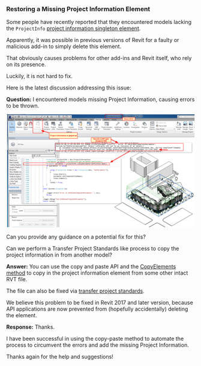 <head>
<meta http-equiv="Content-Type" content="text/html; charset=utf-8">
<link rel="stylesheet" type="text/css" href="bc.css">
<script src="run_prettify.js" type="text/javascript"></script>
<!--
<script src="https://google-code-prettify.googlecode.com/svn/loader/run_prettify.js" type="text/javascript"></script>
-->
</head>

<!---

Restoring a Missing Project Information Element #RevitAPI @AutodeskRevit #aec #bim #dynamobim @AutodeskForge

...

-->

### Restoring a Missing Project Information Element

Some people have recently reported that they encountered models lacking the `ProjectInfo` [project information singleton element](http://www.revitapidocs.com/2017/e90b12f3-9bf4-f536-3556-c9944cbf9f38.htm).

Apparently, it was possible in previous versions of Revit for a faulty or malicious add-in to simply delete this element.

That obviously causes problems for other add-ins and Revit itself, who rely on its presence.

Luckily, it is not hard to fix.

Here is the latest discussion addressing this issue:

**Question:** I encountered models missing Project Information, causing errors to be thrown.

<center>
<img src="img/missing_project_info.png" alt="Missing Project Information" width="500"/>
</center>

Can you provide any guidance on a potential fix for this?

Can we perform a Transfer Project Standards like process to copy the project information in from another model?

**Answer:** You can use the copy and paste API and
the [CopyElements method](http://www.revitapidocs.com/2017/b22df8f6-3fa3-e177-ffa5-ba6c639fb3dc.htm) to
copy in the project information element from some other intact RVT file.

The file can also be fixed via [transfer project standards](https://knowledge.autodesk.com/support/revit-products/troubleshooting/caas/sfdcarticles/sfdcarticles/Project-information-button-is-inactive-in-Revit.html).

We believe this problem to be fixed in Revit 2017 and later version, because API applications are now prevented from (hopefully accidentally) deleting the element.

**Response:** Thanks.

I have been successful in using the copy-paste method to automate the process to circumvent the errors and add the missing Project Information.
 
Thanks again for the help and suggestions!
